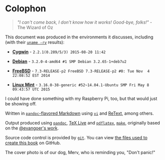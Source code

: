 # Colophon

> *"I can't come back, I don't know how it works! Good-bye, folks!"* -
> The Wizard of Oz

This document was produced in the environments it discusses, including
(with their [`uname -rv`](http://linux.die.net/man/1/uname) results):

* [**Cygwin**](https://cygwin.com/) - `2.2.1(0.289/5/3) 2015-08-20 11:42`

* [**Debian**](http://www.debian.org/) -
`3.2.0-4-amd64 #1 SMP Debian 3.2.65-1+deb7u2`

* [**FreeBSD**](http://www.freebsd.org/) -
`7.3-RELEASE-p2 FreeBSD 7.3-RELEASE-p2 #0: Tue Nov  4 22:08:52 EST 2014`

* [**Linux Mint**](http://linuxmint.com/) -
`3.16.0-38-generic #52~14.04.1-Ubuntu SMP Fri May 8 09:43:57 UTC 2015`

I could have done something with my Raspberry Pi, too, but that would just
be showing off.

Written in
[`pandoc`-flavored Markdown](http://pandoc.org/README.html#pandocs-markdown)
using [`vi`](http://linux.die.net/man/1/vi) and
[ReText](https://github.com/retext-project/retext), among others.

Output produced using [`pandoc`](http://pandoc.org/),
[TeX Live](http://www.tug.org/texlive/) and
[`pdflatex`](http://linux.die.net/man/1/pdflatex),
[`make`](http://linux.die.net/man/1/make), originally based on the
[@evangoer's work](https://github.com/evangoer/pandoc-ebook-template).

Source code control is provided by [`git`](http://linux.die.net/man/1/git).
You can view
[the files used to create this book](https://github.com/dullroar/ten-steps-to-linux-survival)
on GitHub.

The cover photo is of our dog, Merv, who is reminding you, "Don't panic!"
